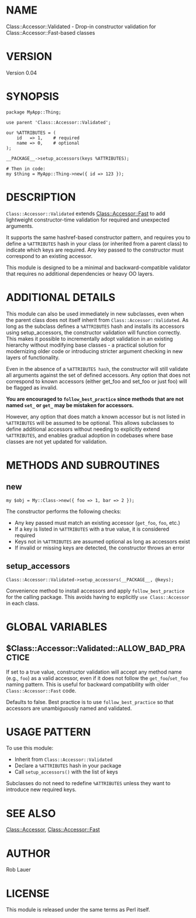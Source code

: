 # NAME

Class::Accessor::Validated - Drop-in constructor validation for
Class::Accessor::Fast-based classes

# VERSION

Version 0.04

# SYNOPSIS

    package MyApp::Thing;

    use parent 'Class::Accessor::Validated';

    our %ATTRIBUTES = (
        id   => 1,    # required
        name => 0,    # optional
    );

    __PACKAGE__->setup_accessors(keys %ATTRIBUTES);

    # Then in code:
    my $thing = MyApp::Thing->new({ id => 123 });

# DESCRIPTION

`Class::Accessor::Validated` extends [Class::Accessor::Fast](https://metacpan.org/pod/Class%3A%3AAccessor%3A%3AFast) to add
lightweight constructor-time validation for required and unexpected
arguments.

It supports the same hashref-based constructor pattern, and requires
you to define a `%ATTRIBUTES` hash in your class (or inherited from a
parent class) to indicate which keys are required. Any key passed to
the constructor must correspond to an existing accessor.

This module is designed to be a minimal and backward-compatible
validator that requires no additional dependencies or heavy OO layers.

# ADDITIONAL DETAILS

This module can also be used immediately in new subclasses, even when
the parent class does not itself inherit from
`Class::Accessor::Validated`. As long as the subclass defines a
`%ATTRIBUTES` hash and installs its accessors using setup\_accessors,
the constructor validation will function correctly. This makes it
possible to incrementally adopt validation in an existing hierarchy
without modifying base classes - a practical solution for modernizing
older code or introducing stricter argument checking in new layers of
functionality.

Even in the absence of a `%ATTRIBUTES hash`, the constructor will
still validate all arguments against the set of defined accessors. Any
option that does not correspond to known accessors (either get\_foo and
set\_foo or just foo) will be flagged as invalid. 

**You are encouraged to `follow_best_practice` since methods that are
not named `set_` or `get_` may be mistaken for accessors.**

However, any option that does match a known accessor but is not listed
in `%ATTRIBUTES` will be assumed to be optional. This allows
subclasses to define additional accessors without needing to
explicitly extend `%ATTRIBUTES`, and enables gradual adoption in
codebases where base classes are not yet updated for validation.

# METHODS AND SUBROUTINES

## new

    my $obj = My::Class->new({ foo => 1, bar => 2 });

The constructor performs the following checks:

- Any key passed must match an existing accessor (`get_foo`, `foo`,
etc.)
- If a key is listed in `%ATTRIBUTES` with a true value, it is
considered required
- Keys not in `%ATTRIBUTES` are assumed optional as long as accessors
exist
- If invalid or missing keys are detected, the constructor throws an
error

## setup\_accessors

    Class::Accessor::Validated->setup_accessors(__PACKAGE__, @keys);

Convenience method to install accessors and apply
`follow_best_practice` for the calling package. This avoids having to
explicitly `use Class::Accessor` in each class.

# GLOBAL VARIABLES

## $Class::Accessor::Validated::ALLOW\_BAD\_PRACTICE

If set to a true value, constructor validation will accept any method
name (e.g., `foo`) as a valid accessor, even if it does not follow
the `get_foo`/`set_foo` naming pattern. This is useful for backward
compatibility with older `Class::Accessor::Fast` code.

Defaults to false. Best practice is to use `follow_best_practice` so
that accessors are unambiguously named and validated.

# USAGE PATTERN

To use this module:

- Inherit from `Class::Accessor::Validated`
- Declare a `%ATTRIBUTES` hash in your package
- Call `setup_accessors()` with the list of keys

Subclasses do not need to redefine `%ATTRIBUTES` unless they want to
introduce new required keys.

# SEE ALSO

[Class::Accessor](https://metacpan.org/pod/Class%3A%3AAccessor), [Class::Accessor::Fast](https://metacpan.org/pod/Class%3A%3AAccessor%3A%3AFast)

# AUTHOR

Rob Lauer

# LICENSE

This module is released under the same terms as Perl itself.
